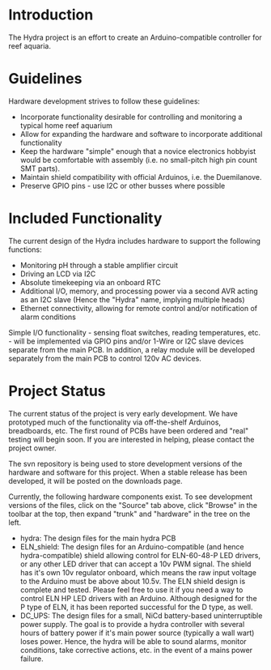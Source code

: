# Introduction #

The Hydra project is an effort to create an Arduino-compatible controller for reef aquaria.

# Guidelines #

Hardware development strives to follow these guidelines:

  * Incorporate functionality desirable for controlling and monitoring a typical home reef aquarium
  * Allow for expanding the hardware and software to incorporate additional functionality
  * Keep the hardware "simple" enough that a novice electronics hobbyist would be comfortable with assembly (i.e. no small-pitch high pin count SMT parts).
  * Maintain shield compatibility with official Arduinos, i.e. the Duemilanove.
  * Preserve GPIO pins - use I2C or other busses where possible

# Included Functionality #

The current design of the Hydra includes hardware to support the following functions:

  * Monitoring pH through a stable amplifier circuit
  * Driving an LCD via I2C
  * Absolute timekeeping via an onboard RTC
  * Additional I/O, memory, and processing power via a second AVR acting as an I2C slave (Hence the "Hydra" name, implying multiple heads)
  * Ethernet connectivity, allowing for remote control and/or notification of alarm conditions

Simple I/O functionality - sensing float switches, reading temperatures, etc. - will be implemented via GPIO pins and/or 1-Wire or I2C slave devices separate from the main PCB. In addition, a relay module will be developed separately from the main PCB to control 120v AC devices.

# Project Status #

The current status of the project is very early development. We have prototyped much of the functionality via off-the-shelf Arduinos, breadboards, etc. The first round of PCBs have been ordered and "real" testing will begin soon. If you are interested in helping, please contact the project owner.

The svn repository is being used to store development versions of the hardware and software for this project. When a stable release has been developed, it will be posted on the downloads page.

Currently, the following hardware components exist. To see development versions of the files, click on the "Source" tab above, click "Browse" in the toolbar at the top, then expand "trunk" and "hardware" in the tree on the left.

  * hydra: The design files for the main hydra PCB
  * ELN\_shield: The design files for an Arduino-compatible (and hence hydra-compatible) shield allowing control for ELN-60-48-P LED drivers, or any other LED driver that can accept a 10v PWM signal. The shield has it's own 10v regulator onboard, which means the raw input voltage to the Arduino must be above about 10.5v. The ELN shield design is complete and tested. Please feel free to use it if you need a way to control ELN HP LED drivers with an Arduino. Although designed for the P type of ELN, it has been reported successful for the D type, as well.
  * DC\_UPS: The design files for a small, NiCd battery-based uninterruptible power supply. The goal is to provide a hydra controller with several hours of battery power if it's main power source (typically a wall wart) loses power. Hence, the hydra will be able to sound alarms, monitor conditions, take corrective actions, etc. in the event of a mains power failure.